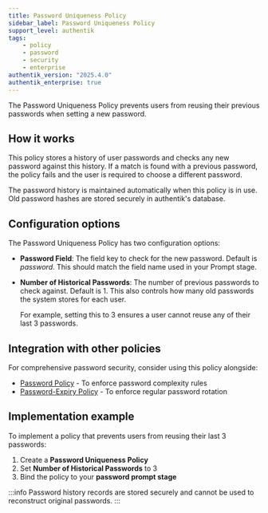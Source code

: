 ```yaml
---
title: Password Uniqueness Policy
sidebar_label: Password Uniqueness Policy
support_level: authentik
tags:
    - policy
    - password
    - security
    - enterprise
authentik_version: "2025.4.0"
authentik_enterprise: true
---
```


The Password Uniqueness Policy prevents users from reusing their previous passwords when setting a new password.

## How it works

This policy stores a history of user passwords and checks any new password against this history. If a match is found with a previous password, the policy fails and the user is required to choose a different password.

The password history is maintained automatically when this policy is in use. Old password hashes are stored securely in authentik's database.

## Configuration options

The Password Uniqueness  Policy has two configuration options:

- **Password Field**: The field key to check for the new password. Default is _password_. This should match the field name used in your Prompt stage.

- **Number of Historical Passwords**: The number of previous passwords to check against. Default is 1. This also controls how many old passwords the system stores for each user.

  For example, setting this to 3 ensures a user cannot reuse any of their last 3 passwords.


## Integration with other policies

For comprehensive password security, consider using this policy alongside:

- [Password Policy](./index.md#password-policy) - To enforce password complexity rules
- [Password-Expiry Policy](./index.md#password-expiry-policy) - To enforce regular password rotation

## Implementation example

To implement a policy that prevents users from reusing their last 3 passwords:

1. Create a **Password Uniqueness Policy**
2. Set **Number of Historical Passwords** to 3
3. Bind the policy to your **password prompt stage**

:::info
Password history records are stored securely and cannot be used to reconstruct original passwords.
:::
